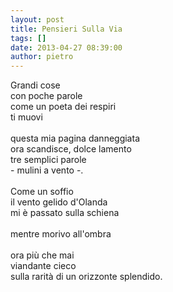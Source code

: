 ```yaml
---
layout: post
title: Pensieri Sulla Via
tags: []
date: 2013-04-27 08:39:00
author: pietro
---
```

Grandi cose<br/>con poche parole<br/>come un poeta dei respiri<br/>ti muovi<br/><br/>questa mia pagina danneggiata<br/>ora scandisce, dolce lamento<br/>tre semplici parole<br/>- mulini a vento -.<br/><br/>Come un soffio<br/>il vento gelido d'Olanda<br/>mi è passato sulla schiena<br/><br/>mentre morivo all'ombra<br/><br/>ora più che mai<br/>viandante cieco<br/>sulla rarità di un orizzonte splendido.
